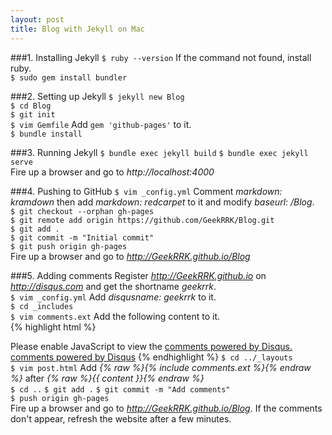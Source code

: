 ```yaml
---
layout: post
title: Blog with Jekyll on Mac
---
```


###1. Installing Jekyll
`$ ruby --version` If the command not found, install ruby.  
`$ sudo gem install bundler`

###2. Setting up Jekyll
`$ jekyll new Blog`  
`$ cd Blog`  
`$ git init`  
`$ vim Gemfile` Add `gem 'github-pages'` to it.  
`$ bundle install`

###3. Running Jekyll
`$ bundle exec jekyll build`
`$ bundle exec jekyll serve`  
Fire up a browser and go to *http://localhost:4000*  

###4. Pushing to GitHub
`$ vim _config.yml` Comment *markdown: kramdown* then add *markdown: redcarpet* to it and modify *baseurl: /Blog*.  
`$ git checkout --orphan gh-pages`  
`$ git remote add origin https://github.com/GeekRRK/Blog.git`  
`$ git add .`  
`$ git commit -m "Initial commit"`  
`$ git push origin gh-pages`  
Fire up a browser and go to *http://GeekRRK.github.io/Blog*

###5. Adding comments
Register *http://GeekRRK.github.io* on *http://disqus.com* and get the shortname *geekrrk*.  
`$ vim _config.yml` Add *disqusname: geekrrk* to it.  
`$ cd _includes`  
`$ vim comments.ext` Add the following content to it.  
{% highlight html %}
<div id="disqus_thread"></div>
<script type="text/javascript">
/* * * CONFIGURATION VARIABLES: EDIT BEFORE PASTING INTO YOUR WEBPAGE * * */
	var disqus_shortname = '{{site.disqusname}}'; // required: replace example with your forum shortname

/* * * DON'T EDIT BELOW THIS LINE * * */
	(function() {
		var dsq = document.createElement('script'); dsq.type = 'text/javascript'; dsq.async = true;
		dsq.src = '//' + disqus_shortname + '.disqus.com/embed.js';
		(document.getElementsByTagName('head')[0] || document.getElementsByTagName('body')[0]).appendChild(dsq);
     })();
</script>
<noscript>Please enable JavaScript to view the <a href="http://disqus.com/?ref_noscript">comments powered by Disqus.</a>
</noscript>
<a href="http://disqus.com" class="dsq-brlink">comments powered by <span class="logo-disqus">Disqus</span></a>
{% endhighlight %}
`$ cd ../_layouts`  
`$ vim post.html` Add *{% raw %}{% include comments.ext %}{% endraw %}* after *{% raw %}{{ content }}{% endraw %}*  
`$ cd ..`
`$ git add .`
`$ git commit -m "Add comments"`  
`$ push origin gh-pages`  
Fire up a browser and go to *http://GeekRRK.github.io/Blog*. If the comments don't appear, refresh the website after a few minutes.